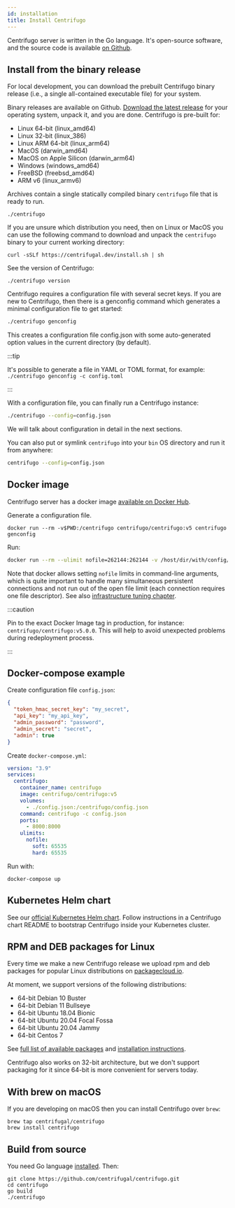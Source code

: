 ```yaml
---
id: installation
title: Install Centrifugo
---
```


Centrifugo server is written in the Go language. It's open-source software, and the source code is available [on Github](https://github.com/centrifugal/centrifugo).

## Install from the binary release

For local development, you can download the prebuilt Centrifugo binary release (i.e., a single all-contained executable file) for your system.

Binary releases are available on Github. [Download the latest release](https://github.com/centrifugal/centrifugo/releases) for your operating system, unpack it, and you are done. Centrifugo is pre-built for:

* Linux 64-bit (linux_amd64)
* Linux 32-bit (linux_386)
* Linux ARM 64-bit (linux_arm64)
* MacOS (darwin_amd64)
* MacOS on Apple Silicon (darwin_arm64)
* Windows (windows_amd64)
* FreeBSD (freebsd_amd64)
* ARM v6 (linux_armv6)

Archives contain a single statically compiled binary `centrifugo` file that is ready to run.

```
./centrifugo
```

If you are unsure which distribution you need, then on Linux or MacOS you can use the following command to download and unpack the `centrifugo` binary to your current working directory:

```shell
curl -sSLf https://centrifugal.dev/install.sh | sh
```

See the version of Centrifugo:

```
./centrifugo version
```

Centrifugo requires a configuration file with several secret keys. If you are new to Centrifugo, then there is a genconfig command which generates a minimal configuration file to get started:

```bash
./centrifugo genconfig
```

This creates a configuration file config.json with some auto-generated option values in the current directory (by default).

:::tip

It's possible to generate a file in YAML or TOML format, for example: `./centrifugo genconfig -c config.toml`

:::

With a configuration file, you can finally run a Centrifugo instance:

```bash
./centrifugo --config=config.json
```

We will talk about configuration in detail in the next sections.

You can also put or symlink `centrifugo` into your `bin` OS directory and run it from anywhere:

```bash
centrifugo --config=config.json
```

## Docker image

Centrifugo server has a docker image [available on Docker Hub](https://hub.docker.com/r/centrifugo/centrifugo/).

Generate a configuration file.
```
docker run --rm -v$PWD:/centrifugo centrifugo/centrifugo:v5 centrifugo genconfig
```

Run:

```bash
docker run --rm --ulimit nofile=262144:262144 -v /host/dir/with/config/file:/centrifugo -p 8000:8000 centrifugo/centrifugo:v5 centrifugo -c config.json
```

Note that docker allows setting `nofile` limits in command-line arguments, which is quite important to handle many simultaneous persistent connections and not run out of the open file limit (each connection requires one file descriptor). See also [infrastructure tuning chapter](../server/infra_tuning.md).

:::caution

Pin to the exact Docker Image tag in production, for instance: `centrifugo/centrifugo:v5.0.0`. This will help to avoid unexpected problems during redeployment process.

:::

## Docker-compose example

Create configuration file `config.json`:

```json
{
  "token_hmac_secret_key": "my_secret",
  "api_key": "my_api_key",
  "admin_password": "password",
  "admin_secret": "secret",
  "admin": true
}
```

Create `docker-compose.yml`:

```yml
version: "3.9"
services:
  centrifugo:
    container_name: centrifugo
    image: centrifugo/centrifugo:v5
    volumes:
      - ./config.json:/centrifugo/config.json
    command: centrifugo -c config.json
    ports:
      - 8000:8000
    ulimits:
      nofile:
        soft: 65535
        hard: 65535
```

Run with:

```
docker-compose up
```

## Kubernetes Helm chart

See our [official Kubernetes Helm chart](https://github.com/centrifugal/helm-charts). Follow instructions in a Centrifugo chart README to bootstrap Centrifugo inside your Kubernetes cluster.

## RPM and DEB packages for Linux

Every time we make a new Centrifugo release we upload rpm and deb packages for popular Linux distributions on [packagecloud.io](https://packagecloud.io/FZambia/centrifugo).

At moment, we support versions of the following distributions:

* 64-bit Debian 10 Buster
* 64-bit Debian 11 Bullseye
* 64-bit Ubuntu 18.04 Bionic
* 64-bit Ubuntu 20.04 Focal Fossa
* 64-bit Ubuntu 20.04 Jammy
* 64-bit Centos 7

See [full list of available packages](https://packagecloud.io/FZambia/centrifugo) and [installation instructions](https://packagecloud.io/FZambia/centrifugo/install).

Centrifugo also works on 32-bit architecture, but we don't support packaging for it since 64-bit is more convenient for servers today.

## With brew on macOS

If you are developing on macOS then you can install Centrifugo over `brew`:

```
brew tap centrifugal/centrifugo
brew install centrifugo
```

## Build from source

You need Go language [installed](https://go.dev/doc/install). Then:

```
git clone https://github.com/centrifugal/centrifugo.git
cd centrifugo
go build
./centrifugo
```
